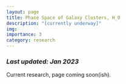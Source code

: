 ```yaml
---
layout: page
title: Phase Space of Galaxy Clusters, H_0
description: "[currently underway]"
img:
importance: 3
category: research
---
```

### *Last updated: Jan 2023* 

Current research, page coming soon(ish). 
